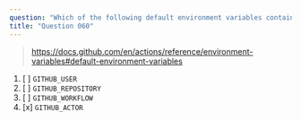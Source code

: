 ```yaml
---
question: "Which of the following default environment variables contains the name of the person or app that initiated the workflow run?"
title: "Question 060"
---
```



> https://docs.github.com/en/actions/reference/environment-variables#default-environment-variables

1. [ ] `GITHUB_USER`
1. [ ] `GITHUB_REPOSITORY`
1. [ ] `GITHUB_WORKFLOW`
1. [x] `GITHUB_ACTOR`
